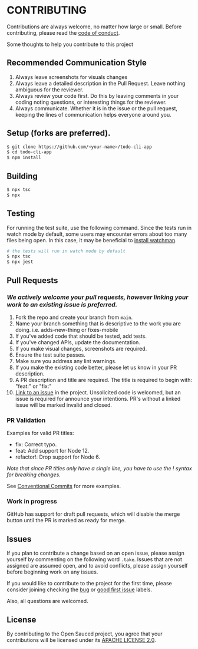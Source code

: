 # CONTRIBUTING

Contributions are always welcome, no matter how large or small. Before contributing,
please read the [code of conduct](CODE_OF_CONDUCT.md).

Some thoughts to help you contribute to this project

## Recommended Communication Style

1. Always leave screenshots for visuals changes
1. Always leave a detailed description in the Pull Request. Leave nothing ambiguous for the reviewer.
1. Always review your code first. Do this by leaving comments in your coding noting questions, or interesting things for the reviewer.
1. Always communicate. Whether it is in the issue or the pull request, keeping the lines of communication helps everyone around you.

## Setup (forks are preferred).

```sh
$ git clone https://github.com/<your-name>/todo-cli-app
$ cd todo-cli-app
$ npm install
```

## Building

```sh
$ npx tsc
$ npx 
```

## Testing
For running the test suite, use the following command. Since the tests run in watch mode by default, some users may encounter errors about too many files being open. In this case, it may be beneficial to [install watchman](https://facebook.github.io/watchman/docs/install.html).
```sh
# the tests will run in watch mode by default
$ npx tsc
$ npx jest
```

## Pull Requests

### _We actively welcome your pull requests, however linking your work to an existing issue is preferred._

1. Fork the repo and create your branch from `main`.
1. Name your branch something that is descriptive to the work you are doing. i.e. adds-new-thing or fixes-mobile
1. If you've added code that should be tested, add tests.
1. If you've changed APIs, update the documentation.
1. If you make visual changes, screenshots are required.
1. Ensure the test suite passes.
1. Make sure you address any lint warnings.
1. If you make the existing code better, please let us know in your PR description.
1. A PR description and title are required. The title is required to begin with: "feat:" or "fix:"
1. [Link to an issue](https://help.github.com/en/github/writing-on-github/autolinked-references-and-urls) in the project. Unsolicited code is welcomed, but an issue is required for announce your intentions. PR's without a linked issue will be marked invalid and closed.

### PR Validation
Examples for valid PR titles:

- fix: Correct typo.
- feat: Add support for Node 12.
- refactor!: Drop support for Node 6.

_Note that since PR titles only have a single line, you have to use the ! syntax for breaking changes._

See [Conventional Commits](https://www.conventionalcommits.org/en/v1.0.0/) for more examples.

### Work in progress
GitHub has support for draft pull requests, which will disable the merge button until the PR is marked as ready for merge.

## Issues

If you plan to contribute a change based on an open issue, please assign yourself by commenting on the following word `.take`. Issues that are not assigned are assumed open, and to avoid conflicts, please assign yourself before beginning work on any issues.

If you would like to contribute to the project for the first time, please consider joining checking the [bug](https://github.com/TheJuanAndOnly99/todo-cli-app/issues?q=is%3Aissue+is%3Aopen+label%3A%22%F0%9F%90%9B+bug%22) or [good first issue](https://github.com/TheJuanAndOnly99/todo-cli-app/issues?q=is%3Aissue+is%3Aopen+label%3A%22good+first+issue%22) labels.

Also, all questions are welcomed.

## License

By contributing to the Open Sauced project, you agree that your contributions will be licensed
under its [APACHE LICENSE 2.0](LICENSE).
